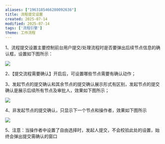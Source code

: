 ```yaml
---
aliases: ["1963185466280092636"]
title: 流程提交设置
created: 2025-07-14
modified: 2025-07-14
tags: ['流程引擎']
theme: 工作流程
---
```


1、流程提交设置主要控制前台用户提交/处理流程时是否要弹出后续节点信息的确认框，设置如下图所示：

![](a3c743ceccbf8410c4fb7dd1e984a745.jpg)

2、【提交流程需要确认】开启后，可设置哪些节点需要有确认动作；

3、发起节点的提交确认和其余节点的提交确认展示形式有区别，发起节点的提交确认是展示后续所有节点及审批人，效果如下图所示；

![](73139fa518a5ff125c2be8953d7d2fe0.jpg)

4、非发起节点的提交确认，只显示下一个节点和操作者，效果如下图所示

![](afd0fc5eef711549a3c3f8adbab829ae.jpg)

5、注意：当操作者中设置了自由选择时，发起人提交，不会校验此处的设置，始终会弹出提交需确认的窗口